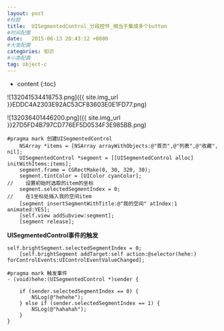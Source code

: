 ```yaml
---
layout: post
#标题
title:  UISegmentedControl_分段控件_相当于集成多个button
#时间配置
date:   2015-06-13 20:43:12 +0800
#大类配置
categories: 知识
#小类配置
tag: object-c
---
```


* content
{:toc}

![132041534418753.png]({{ site.img_url }}EDDC4A2303E92AC53CF83603E0E1FD77.png)

![132036401446200.png]({{ site.img_url }}27D5FD4B797CD776EF5D0534F3E985BB.png)

```objc
#pragma mark 创建UISegmentedControl
    NSArray *items = [NSArray arrayWithObjects:@"首页",@"列表",@"收藏", nil];
    UISegmentedControl *segment = [[UISegmentedControl alloc] initWithItems:items];
    segment.frame = CGRectMake(0, 30, 320, 30);
    segment.tintColor = [UIColor cyanColor];
//    设置初始时选取的item的坐标
    segment.selectedSegmentIndex = 0;
//    在1坐标处插入我的空间item
    [segment insertSegmentWithTitle:@"我的空间" atIndex:1 animated:YES];
    [self.view addSubview:segment];
    [segment release];
```

**UISegmentedControl事件的触发**

```objc
self.brightSegment.selectedSegmentIndex = 0;
    [self.brightSegment addTarget:self action:@selector(hehe:) forControlEvents:UIControlEventValueChanged];

#pragma mark 触发事件
- (void)hehe:(UISegmentedControl *)sender {
    
    if (sender.selectedSegmentIndex == 0) {
        NSLog(@"hehehe");
    } else if (sender.selectedSegmentIndex == 1) {
        NSLog(@"hahahah");
    }
}
```